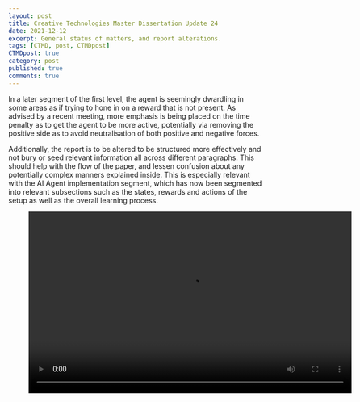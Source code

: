 ```yaml
---
layout: post
title: Creative Technologies Master Dissertation Update 24
date: 2021-12-12
excerpt: General status of matters, and report alterations. 
tags: [CTMD, post, CTMDpost]
CTMDpost: true
category: post
published: true
comments: true
---
```

In a later segment of the first level, the agent is seemingly dwardling in some areas as if trying to hone in on a reward that is not present. As advised by a recent meeting, more emphasis is being placed on the time penalty as to get the agent to be more active, potentially via removing the positive side as to avoid neutralisation of both positive and negative forces.

Additionally, the report is to be altered to be structured more effectively and not bury or seed relevant information all across different paragraphs. This should help with the flow of the paper, and lessen confusion about any potentially complex manners explained inside. This is especially relevant with the AI Agent implementation segment, which has now been segmented into relevant subsections such as the states, rewards and actions of the setup as well as the overall learning process.

<figure class="video_container">
  <video width="640" height="360" controls="true" allowfullscreen="true">
    <source src="https://zd2horton.github.io/assets/video/9th December Dwardling.mp4" type="video/mp4">
  </video>
</figure>